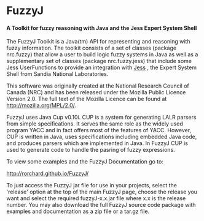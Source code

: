 FuzzyJ
======

#### A Toolkit for fuzzy reasoning with Java and the Jess Expert System Shell

The FuzzyJ Toolkit is a Java(tm) API for representing and reasoning with fuzzy information. The toolkit consists of a set of classes (package nrc.fuzzy) that allow a user to build logic fuzzy systems in Java as well as a supplementary set of classes (package nrc.fuzzy.jess) that include some Jess UserFunctions to provide an integration with [Jess](http://www.jessrules.com) , the Expert System Shell from Sandia National Laboratories.

This software was originally created at the National Research Council of Canada (NRC) and has been released under the Mozilla Public Licence Version 2.0. The full text of the Mozilla Licence can be found at http://mozilla.org/MPL/2.0/.

FuzzyJ uses Java Cup v0.10i. CUP is a system for generating LALR parsers from simple specifications. It serves the same role as the widely used program YACC and in fact offers most of the features of YACC. However, CUP is written in Java, uses specifications including embedded Java code, and produces parsers which are implemented in Java. In FuzzyJ CUP is used to generate code to handle the pasring of fuzzy expressions.

To view some examples and the FuzzyJ Documentation go to:

   http://rorchard.github.io/FuzzyJ/

To just access the FuzzyJ jar file for use in your projects, select the 'release' option at the top of the main FuzzyJ page, choose the release you want and select the required fuzzyJ-x.x.jar file where x.x is the release number. You may also download the full FuzzyJ source code package with examples and documentation as a zip file or a tar.gz file.

